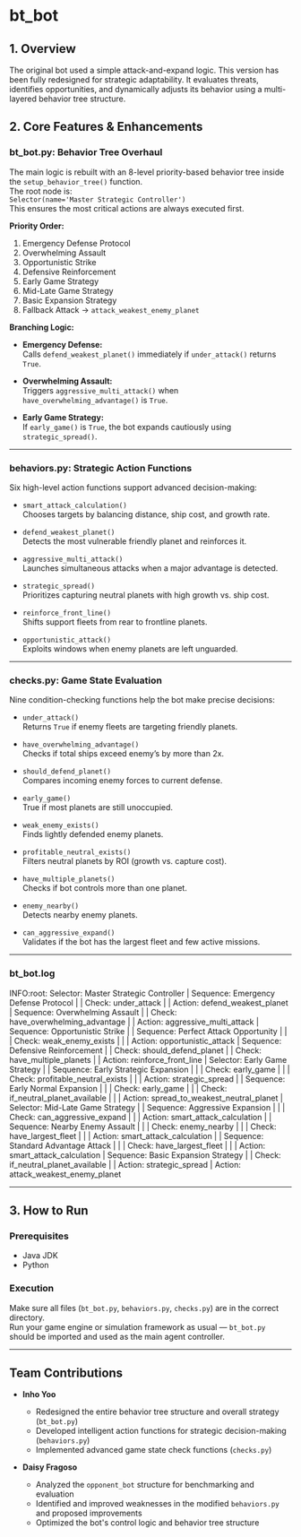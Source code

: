 # bt_bot

## 1. Overview

The original bot used a simple attack-and-expand logic. This version has been fully redesigned for strategic adaptability. It evaluates threats, identifies opportunities, and dynamically adjusts its behavior using a multi-layered behavior tree structure.

## 2. Core Features & Enhancements

### bt_bot.py: Behavior Tree Overhaul

The main logic is rebuilt with an 8-level priority-based behavior tree inside the `setup_behavior_tree()` function.  
The root node is:  
`Selector(name='Master Strategic Controller')`  
This ensures the most critical actions are always executed first.

**Priority Order:**
1. Emergency Defense Protocol  
2. Overwhelming Assault  
3. Opportunistic Strike  
4. Defensive Reinforcement  
5. Early Game Strategy  
6. Mid-Late Game Strategy  
7. Basic Expansion Strategy  
8. Fallback Attack → `attack_weakest_enemy_planet`

**Branching Logic:**
- **Emergency Defense:**  
  Calls `defend_weakest_planet()` immediately if `under_attack()` returns `True`.

- **Overwhelming Assault:**  
  Triggers `aggressive_multi_attack()` when `have_overwhelming_advantage()` is `True`.

- **Early Game Strategy:**  
  If `early_game()` is `True`, the bot expands cautiously using `strategic_spread()`.

---

### behaviors.py: Strategic Action Functions

Six high-level action functions support advanced decision-making:

- `smart_attack_calculation()`  
  Chooses targets by balancing distance, ship cost, and growth rate.

- `defend_weakest_planet()`  
  Detects the most vulnerable friendly planet and reinforces it.

- `aggressive_multi_attack()`  
  Launches simultaneous attacks when a major advantage is detected.

- `strategic_spread()`  
  Prioritizes capturing neutral planets with high growth vs. ship cost.

- `reinforce_front_line()`  
  Shifts support fleets from rear to frontline planets.

- `opportunistic_attack()`  
  Exploits windows when enemy planets are left unguarded.

---

### checks.py: Game State Evaluation

Nine condition-checking functions help the bot make precise decisions:

- `under_attack()`  
  Returns `True` if enemy fleets are targeting friendly planets.

- `have_overwhelming_advantage()`  
  Checks if total ships exceed enemy’s by more than 2x.

- `should_defend_planet()`  
  Compares incoming enemy forces to current defense.

- `early_game()`  
  True if most planets are still unoccupied.

- `weak_enemy_exists()`  
  Finds lightly defended enemy planets.

- `profitable_neutral_exists()`  
  Filters neutral planets by ROI (growth vs. capture cost).

- `have_multiple_planets()`  
  Checks if bot controls more than one planet.

- `enemy_nearby()`  
  Detects nearby enemy planets.

- `can_aggressive_expand()`  
  Validates if the bot has the largest fleet and few active missions.

---

### bt_bot.log

INFO:root:
Selector: Master Strategic Controller
| Sequence: Emergency Defense Protocol
| | Check: under_attack
| | Action: defend_weakest_planet
| Sequence: Overwhelming Assault
| | Check: have_overwhelming_advantage
| | Action: aggressive_multi_attack
| Sequence: Opportunistic Strike
| | Sequence: Perfect Attack Opportunity
| | | Check: weak_enemy_exists
| | | Action: opportunistic_attack
| Sequence: Defensive Reinforcement
| | Check: should_defend_planet
| | Check: have_multiple_planets
| | Action: reinforce_front_line
| Selector: Early Game Strategy
| | Sequence: Early Strategic Expansion
| | | Check: early_game
| | | Check: profitable_neutral_exists
| | | Action: strategic_spread
| | Sequence: Early Normal Expansion
| | | Check: early_game
| | | Check: if_neutral_planet_available
| | | Action: spread_to_weakest_neutral_planet
| Selector: Mid-Late Game Strategy
| | Sequence: Aggressive Expansion
| | | Check: can_aggressive_expand
| | | Action: smart_attack_calculation
| | Sequence: Nearby Enemy Assault
| | | Check: enemy_nearby
| | | Check: have_largest_fleet
| | | Action: smart_attack_calculation
| | Sequence: Standard Advantage Attack
| | | Check: have_largest_fleet
| | | Action: smart_attack_calculation
| Sequence: Basic Expansion Strategy
| | Check: if_neutral_planet_available
| | Action: strategic_spread
| Action: attack_weakest_enemy_planet

---

## 3. How to Run

### Prerequisites
- Java JDK  
- Python

### Execution

Make sure all files (`bt_bot.py`, `behaviors.py`, `checks.py`) are in the correct directory.  
Run your game engine or simulation framework as usual — `bt_bot.py` should be imported and used as the main agent controller.

---

## Team Contributions

- **Inho Yoo**  
  - Redesigned the entire behavior tree structure and overall strategy (`bt_bot.py`)
  - Developed intelligent action functions for strategic decision-making (`behaviors.py`)
  - Implemented advanced game state check functions (`checks.py`)

- **Daisy Fragoso**  
  - Analyzed the `opponent_bot` structure for benchmarking and evaluation
  - Identified and improved weaknesses in the modified `behaviors.py` and proposed improvements
  - Optimized the bot's control logic and behavior tree structure
